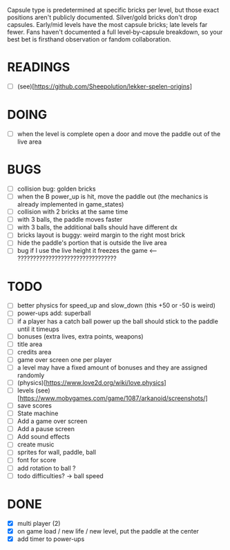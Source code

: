 Capsule type is predetermined at specific bricks per level, but those exact positions aren't publicly documented.
Silver/gold bricks don't drop capsules.
Early/mid levels have the most capsule bricks; late levels far fewer.
Fans haven't documented a full level‑by‑capsule breakdown, so your best bet is firsthand observation or fandom collaboration.

# READINGS
- [ ] (see)[https://github.com/Sheepolution/lekker-spelen-origins]
# DOING
- [ ] when the level is complete open a door and move the paddle out of the live area

# BUGS
- [ ] collision bug: golden bricks
- [ ] when the B power_up is hit, move the paddle out (the mechanics is already implemented in game_states)
- [ ] collision with 2 bricks at the same time
- [ ] with 3 balls, the paddle moves faster
- [ ] with 3 balls, the additional balls should have different dx 
- [ ] bricks layout is buggy: weird margin to the right most brick
- [ ] hide the paddle's portion that is outside the live area
- [ ] bug if I use the live height it freezes the game <-- ????????????????????????????????

# TODO
- [ ] better physics for speed_up and slow_down (this +50 or -50 is weird)
- [ ] power-ups add: superball
- [ ] if a player has a catch ball power up the ball should stick to the paddle until it timeups
- [ ] bonuses (extra lives, extra points, weapons)
- [ ] title area 
- [ ] credits area
- [ ] game over screen one per player
- [ ] a level may have a fixed amount of bonuses and they are assigned randomly
- [ ] (physics)[https://www.love2d.org/wiki/love.physics]
- [ ] levels (see)[https://www.mobygames.com/game/1087/arkanoid/screenshots/]
- [ ] save scores
- [ ] State machine
- [ ] Add a game over screen
- [ ] Add a pause screen
- [ ] Add sound effects
- [ ] create music
- [ ] sprites for wall, paddle, ball
- [ ] font for score
- [ ] add rotation to ball ?
- [ ] todo difficulties? -> ball speed

# DONE
- [x] multi player (2)
- [x] on game load / new life / new level, put the paddle at the center
- [x] add timer to power-ups
